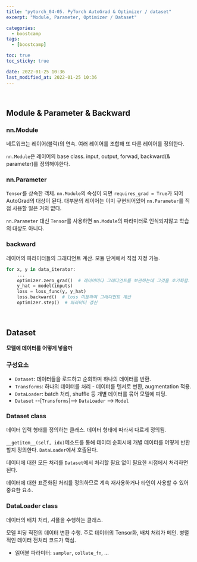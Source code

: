 ```yaml
---
title: "pytorch_04-05. PyTorch AutoGrad & Optimizer / dataset"
excerpt: "Module, Parameter, Optimizer / Dataset"

categories:
  - boostcamp
tags:
  - [boostcamp]

toc: true
toc_sticky: true

date: 2022-01-25 10:36
last_modified_at: 2022-01-25 10:36
---
```

<br>

## Module & Parameter & Backward

### nn.Module
네트워크는 레이어(블럭)의 연속. 여러 레이어를 조합해 또 다른 레이어를 정의한다.

`nn.Module`은 레이어의 base class. input, output, forwad, backward(& parameter)를 정의해야한다.

### nn.Parameter
`Tensor`를 상속한 객체. `nn.Module`의 속성이 되면 `requires_grad = True`가 되어 AutoGrad의 대상이 된다. 대부분의 레이어는 이미 구현되어있어 `nn.Parameter`를 직접 사용할 일은 거의 없다.

`nn.Parameter` 대신 `Tensor`를 사용하면 `nn.Module`의 파라미터로 인식되지않고 학습의 대상도 아니다.

### backward
레이어의 파라미터들의 그래디언트 계산. 모듈 단계에서 직접 지정 가능.
```python
for x, y in data_iterator:
    ...
    optimizer.zero_grad()  # 레이어마다 그래디언트를 보관하는데 그것을 초기화함.
    y_hat = model(inputs)
    loss = loss_func(y, y_hat)
    loss.backward()  # loss 미분하여 그래디언트 계산
    optimizer.step()  # 파라미터 갱신
```

<br>

## Dataset
**모델에 데이터를 어떻게 넣을까**

### 구성요소
* `Dataset`: 데이터들을 로드하고 순회하며 하나의 데이터를 반환.
* `Transforms`: 하나의 데이터를 처리 - 데이터를 텐서로 변환, augmentation 적용.
* `DataLoader`: batch 처리, shuffle 등 개별 데이터를 묶어 모델에 피딩.
* `Dataset` --[`Transforms`]--> `DataLoader` --> `Model`

### Dataset class

데이터 입력 형태를 정의하는 클래스. 데이터 형태에 따라서 다르게 정의됨.

`__getitem__(self, idx)`메소드를 통해 데이터 순회시에 개별 데이터를 어떻게 반환할지 정의한다. `DataLoader`에서 호출된다.

데이터에 대한 모든 처리를 `Dataset`에서 처리할 필요 없이 필요한 시점에서 처리하면 된다.

데이터에 대한 표준화된 처리를 정의하므로 계속 재사용하거나 타인이 사용할 수 있어 중요한 요소.

### DataLoader class

데이터의 배치 처리, 셔플을 수행하는 클래스.

모델 피딩 직전의 데이터 변환 수행. 주로 데이터의 Tensor화, 배치 처리가 메인. 병렬적인 데이터 전처리 코드가 핵심.

* 읽어볼 파라미터: `sampler`, `collate_fn`, ...